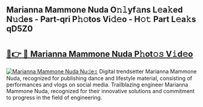 ## Marianna Mammone Nuda O𝚗𝚕yf𝚊ns L𝚎a𝚔ed N𝚞𝚍es - Part-qri P𝚑𝚘tos Vi𝚍𝚎o - H𝚘𝚝 Part L𝚎a𝚔s qD5Z0

# <h2><a href="http://kf2xj8.oniu.top/?m=Marianna+Mammone+Nuda">🔗👉 🔴 Marianna Mammone Nuda P𝚑ot𝚘𝚜 V𝚒d𝚎o</a></h2>

[![Marianna Mammone Nuda Nu𝚍e𝚜](https://i.imgur.com/0qMVB7G.gif)](http://kf2xj8.oniu.top/?m=Marianna+Mammone+Nuda)
Digital trendsetter Marianna Mammone Nuda, recognized for publishing dance and lifestyle material, consisting of performances and vlogs on social media. Trailblazing engineer Marianna Mammone Nuda, recognized for their innovative solutions and commitment to progress in the field of engineering.  
